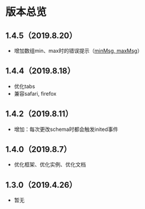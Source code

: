# 版本总览

## 1.4.5（2019.8.20）
- 增加数组min、max时的错误提示（[minMsg, maxMsg](../base/array.md#配置属性)）

## 1.4.4（2019.8.18）
- 优化tabs
- 兼容safari, firefox

## 1.4.2（2019.8.11）
- 增加：每次更改schema时都会触发inited事件

## 1.4.0（2019.8.7）
- 优化框架、优化实例、优化文档

## 1.3.0（2019.4.26）
- 暂无
